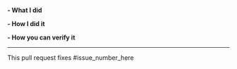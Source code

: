 <!--
Please make sure you've read and understood our contributing guidelines;
https://github.com/keras-team/keras-contrib/blob/master/CONTRIBUTING.md
-->

**- What I did**


**- How I did it**


**- How you can verify it**
<!-- 
You need a good justification for not including tests if your pull request is 
a bug fix or adds a new feature to Keras-contrib. 
-->



---
This pull request fixes #issue_number_here
